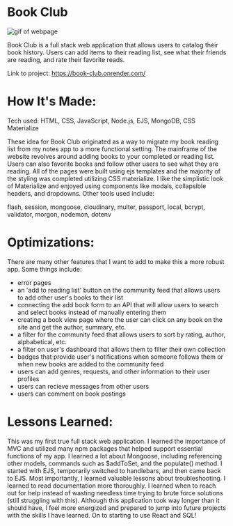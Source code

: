 <h1>Book Club</h1>

<img src="bookclubfinal.gif" alt="gif of webpage" href="https://book-club.onrender.com/">

Book Club is a full stack web application that allows users to catalog their book history. Users can add items to their reading list, see what their friends are reading, and rate their favorite reads. 

Link to project: https://book-club.onrender.com/

<h1>How It's Made:</h1>

Tech used: HTML, CSS, JavaScript, Node.js, EJS, MongoDB, CSS Materialize

These idea for Book Club originated as a way to migrate my book reading list from my notes app to a more functional setting. The mainframe of the website revolves around adding books to your completed or reading list. Users can also favorite books and follow other users to see what they are reading. All of the pages were built using ejs templates and the majority of the styling was completed utilizing CSS materialize. I like the simplistic look of Materialize and enjoyed using components like modals, collapsible headers, and dropdowns. Other tools used include:


flash, session, mongoose, cloudinary, multer, passport, local, bcrypt, validator, morgon, nodemon, dotenv

<h1>Optimizations:</h1>

There are many other features that I want to add to make this a more robust app. Some things include:
- error pages
- an 'add to reading list' button on the community feed that allows users to add other user's books to their list
- connecting the add book form to an API that will allow users to search and select books instead of manually entering them
- creating a book view page where the user can click on any book on the site and get the author, summary, etc.
- a filter for the community feed that allows users to sort by rating, author, alphabetical, etc.
- a filter on user's dashboard that allows them to filter their own collection
- badges that provide user's notifications when someone follows them or when new books are added to the community feed
- users can add genres, requests, and other information to their user profiles
- users can recieve messages from other users
- users can comment on book postings

<h1>Lessons Learned:</h1>

This was my first true full stack web application. I learned the importance of MVC and utilized many npm packages that helped support essential functions of my app. I learned a lot about Mongoose, including referencing other models, commands such as $addToSet, and the populate() method. I started with EJS, temporarily switched to handlebars, and then came back to EJS. Most importantly, I learned valuable lessons about troubleshooting. I learned to read documentation more thoroughly. I learned when to reach out for help instead of wasting needless time trying to brute force solutions (still struggling with this). Although this application took way longer than it should have, I feel more energized and prepared to jump into future projects with the skills I have learned. On to starting to use React and SQL! 




